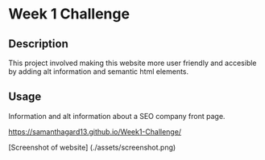 # Week 1 Challenge

## Description

This project involved making this website more user friendly and accesible by adding alt information and semantic html elements.

## Usage

Information and alt information about a SEO company front page.

https://samanthagard13.github.io/Week1-Challenge/

[Screenshot of website] (./assets/screenshot.png)